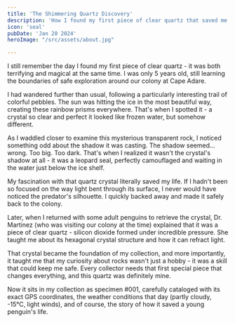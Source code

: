 ```yaml
---
title: 'The Shimmering Quartz Discovery'
description: 'How I found my first piece of clear quartz that saved me from a leopard seal encounter'
icon: 'seal'
pubDate: 'Jan 20 2024'
heroImage: "/src/assets/about.jpg"

---
```

I still remember the day I found my first piece of clear quartz - it was both terrifying and magical at the same time. I was only 5 years old, still learning the boundaries of safe exploration around our colony at Cape Adare.

I had wandered further than usual, following a particularly interesting trail of colorful pebbles. The sun was hitting the ice in the most beautiful way, creating these rainbow prisms everywhere. That's when I spotted it - a crystal so clear and perfect it looked like frozen water, but somehow different.

As I waddled closer to examine this mysterious transparent rock, I noticed something odd about the shadow it was casting. The shadow seemed... wrong. Too big. Too dark. That's when I realized it wasn't the crystal's shadow at all - it was a leopard seal, perfectly camouflaged and waiting in the water just below the ice shelf.

My fascination with that quartz crystal literally saved my life. If I hadn't been so focused on the way light bent through its surface, I never would have noticed the predator's silhouette. I quickly backed away and made it safely back to the colony.

Later, when I returned with some adult penguins to retrieve the crystal, Dr. Martinez (who was visiting our colony at the time) explained that it was a piece of clear quartz - silicon dioxide formed under incredible pressure. She taught me about its hexagonal crystal structure and how it can refract light.

That crystal became the foundation of my collection, and more importantly, it taught me that my curiosity about rocks wasn't just a hobby - it was a skill that could keep me safe. Every collector needs that first special piece that changes everything, and this quartz was definitely mine.

Now it sits in my collection as specimen #001, carefully cataloged with its exact GPS coordinates, the weather conditions that day (partly cloudy, -15°C, light winds), and of course, the story of how it saved a young penguin's life.